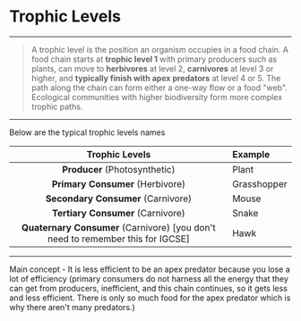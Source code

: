 # Trophic Levels

---

> A trophic level is the position an organism occupies in a food chain. A food chain starts at **trophic level 1** with primary producers such as plants, can move to **herbivores** at level 2, **carnivores** at level 3 or higher, and **typically finish with apex predators** at level 4 or 5. The path along the chain can form either a one-way flow or a food "web". Ecological communities with higher biodiversity form more complex trophic paths.

---

Below are the typical trophic levels names

| Trophic Levels | Example |
| :-------------: | :--- |
| **Producer** (Photosynthetic) | Plant |
| **Primary Consumer** (Herbivore) | Grasshopper |
| **Secondary Consumer** (Carnivore) | Mouse |
| **Tertiary Consumer** (Carnivore) | Snake |
| **Quaternary Consumer** (Carnivore) [you don't need to remember this for IGCSE] | Hawk |

---

Main concept - It is less efficient to be an apex predator because you lose a lot of efficiency (primary consumers do not harness all the energy that they can get from producers, inefficient, and this chain continues, so it gets less and less efficient. There is only so much food for the apex predator which is why there aren't many predators.)
